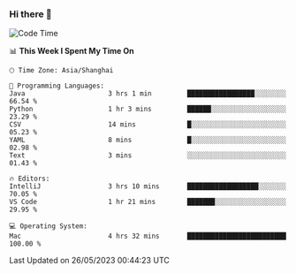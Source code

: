 ### Hi there 👋


<!--START_SECTION:waka-->
![Code Time](http://img.shields.io/badge/Code%20Time-1%2C142%20hrs%2038%20mins-blue)

📊 **This Week I Spent My Time On** 

```text
🕑︎ Time Zone: Asia/Shanghai

💬 Programming Languages: 
Java                     3 hrs 1 min         █████████████████░░░░░░░░   66.54 % 
Python                   1 hr 3 mins         ██████░░░░░░░░░░░░░░░░░░░   23.29 % 
CSV                      14 mins             █░░░░░░░░░░░░░░░░░░░░░░░░   05.23 % 
YAML                     8 mins              █░░░░░░░░░░░░░░░░░░░░░░░░   02.98 % 
Text                     3 mins              ░░░░░░░░░░░░░░░░░░░░░░░░░   01.43 % 

🔥 Editors: 
IntelliJ                 3 hrs 10 mins       ██████████████████░░░░░░░   70.05 % 
VS Code                  1 hr 21 mins        ███████░░░░░░░░░░░░░░░░░░   29.95 % 

💻 Operating System: 
Mac                      4 hrs 32 mins       █████████████████████████   100.00 % 
```


 Last Updated on 26/05/2023 00:44:23 UTC
<!--END_SECTION:waka-->

<!--
**SillyPasty/SillyPasty** is a ✨ _special_ ✨ repository because its `README.md` (this file) appears on your GitHub profile.

Here are some ideas to get you started:

- 🔭 I’m currently working on ...
- 🌱 I’m currently learning ...
- 👯 I’m looking to collaborate on ...
- 🤔 I’m looking for help with ...
- 💬 Ask me about ...
- 📫 How to reach me: ...
- 😄 Pronouns: ...
- ⚡ Fun fact: ...
-->


